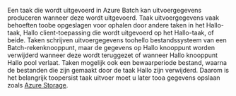 Een taak die wordt uitgevoerd in Azure Batch kan uitvoergegevens produceren wanneer deze wordt uitgevoerd. Taak uitvoergegevens vaak behoeften toobe opgeslagen voor ophalen door andere taken in het Hallo-taak, Hallo client-toepassing die wordt uitgevoerd op het Hallo-taak, of beide. Taken schrijven uitvoergegevens toohello bestandssysteem van een Batch-rekenknooppunt, maar de gegevens op Hallo knooppunt worden verwijderd wanneer deze wordt teruggezet of wanneer Hallo knooppunt Hallo pool verlaat. Taken mogelijk ook een bewaarperiode bestand, waarna de bestanden die zijn gemaakt door de taak Hallo zijn verwijderd. Daarom is het belangrijk toopersist taak uitvoer moet u later tooa gegevens opslaan zoals [Azure Storage](https://docs.microsoft.com/azure/storage/).

